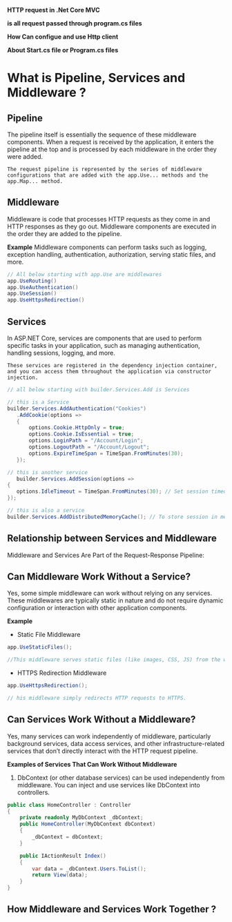 **HTTP request in .Net Core MVC**

**is all request passed through program.cs files**

**How Can configue and use Http client**

**About Start.cs file or Program.cs files**

# What is Pipeline, Services and Middleware ?

## Pipeline

The pipeline itself is essentially the sequence of these middleware components. When a request is received by the application, it enters the pipeline at the top and is processed by each middleware in the order they were added.

`The request pipeline is represented by the series of middleware configurations that are added with the app.Use... methods and the app.Map... method.`

## Middleware

Middleware is code that processes HTTP requests as they come in and HTTP responses as they go out. Middleware components are executed in the order they are added to the pipeline.

**Example**
 Middleware components can perform tasks such as logging, exception handling, authentication, authorization, serving static files, and more.

 ```c#
 // All below starting with app.Use are middlewares
app.UseRouting()
app.UseAuthentication()
app.UseSession()
app.UseHttpsRedirection()
 ```

 ## Services
 In ASP.NET Core, services are components that are used to perform specific tasks in your application, such as managing authentication, handling sessions, logging, and more. 

 `These services are registered in the dependency injection container, and you can access them throughout the application via constructor injection.`

 ```C#
 // all below starting with builder.Services.Add is Services

 // this is a Service
 builder.Services.AddAuthentication("Cookies")
    .AddCookie(options =>
    {
        options.Cookie.HttpOnly = true;
        options.Cookie.IsEssential = true;  
        options.LoginPath = "/Account/Login";
        options.LogoutPath = "/Account/Logout";
        options.ExpireTimeSpan = TimeSpan.FromMinutes(30);
    });

// this is another service
    builder.Services.AddSession(options =>
{
    options.IdleTimeout = TimeSpan.FromMinutes(30); // Set session timeout
});

// this is also a service
builder.Services.AddDistributedMemoryCache(); // To store session in memory
```

## Relationship between Services and Middleware
Middleware and Services Are Part of the Request-Response Pipeline:

## Can Middleware Work Without a Service?

Yes, some simple middleware can work without relying on any services. These middlewares are typically static in nature and do not require dynamic configuration or interaction with other application components.

**Example**
- Static File Middleware
```c#
app.UseStaticFiles();

//This middleware serves static files (like images, CSS, JS) from the wwwroot directory.
```

 - HTTPS Redirection Middleware

 ```c#
 app.UseHttpsRedirection();

 // his middleware simply redirects HTTP requests to HTTPS.
 ```

## Can Services Work Without a Middleware?
Yes, many services can work independently of middleware, particularly background services, data access services, and other infrastructure-related services that don’t directly interact with the HTTP request pipeline.

**Examples of Services That Can Work Without Middleware**

1. DbContext (or other database services) can be used independently from middleware. You can inject and use services like DbContext into controllers.

```c#
public class HomeController : Controller
{
    private readonly MyDbContext _dbContext;
    public HomeController(MyDbContext dbContext)
    {
        _dbContext = dbContext;
    }

    public IActionResult Index()
    {
        var data = _dbContext.Users.ToList();
        return View(data);
    }
}
```

## How Middleware and Services Work Together ?